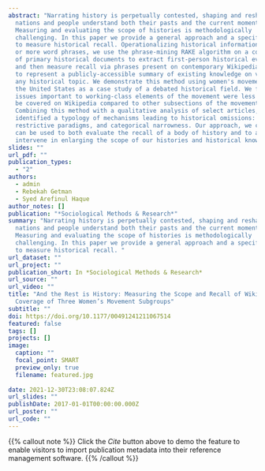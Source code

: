 ```yaml
---
abstract: "Narrating history is perpetually contested, shaping and reshaping how
  nations and people understand both their pasts and the current moment.
  Measuring and evaluating the scope of histories is methodologically
  challenging. In this paper we provide a general approach and a specific method
  to measure historical recall. Operationalizing historical information as one
  or more word phrases, we use the phrase-mining RAKE algorithm on a collection
  of primary historical documents to extract first-person historical evidence,
  and then measure recall via phrases present on contemporary Wikipedia, taken
  to represent a publicly-accessible summary of existing knowledge on virtually
  any historical topic. We demonstrate this method using women's movements in
  the United States as a case study of a debated historical field. We found that
  issues important to working-class elements of the movement were less likely to
  be covered on Wikipedia compared to other subsections of the movement.
  Combining this method with a qualitative analysis of select articles, we
  identified a typology of mechanisms leading to historical omissions: paucity,
  restrictive paradigms, and categorical narrowness. Our approach, we conclude,
  can be used to both evaluate the recall of a body of history and to actively
  intervene in enlarging the scope of our histories and historical knowledge."
slides: ""
url_pdf: ""
publication_types:
  - "2"
authors:
  - admin
  - Rebekah Getman
  - Syed Arefinul Haque
author_notes: []
publication: "*Sociological Methods & Research*"
summary: "Narrating history is perpetually contested, shaping and reshaping how
  nations and people understand both their pasts and the current moment.
  Measuring and evaluating the scope of histories is methodologically
  challenging. In this paper we provide a general approach and a specific method
  to measure historical recall. "
url_dataset: ""
url_project: ""
publication_short: In *Sociological Methods & Research*
url_source: ""
url_video: ""
title: "And the Rest is History: Measuring the Scope and Recall of Wikipedia’s
  Coverage of Three Women’s Movement Subgroups"
subtitle: ""
doi: https://doi.org/10.1177/00491241211067514
featured: false
tags: []
projects: []
image:
  caption: ""
  focal_point: SMART
  preview_only: true
  filename: featured.jpg
  
date: 2021-12-30T23:08:07.824Z
url_slides: ""
publishDate: 2017-01-01T00:00:00.000Z
url_poster: ""
url_code: ""
---
```

{{% callout note %}}
Click the *Cite* button above to demo the feature to enable visitors to import publication metadata into their reference management software.
{{% /callout %}}
